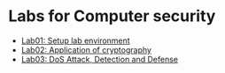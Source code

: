 # Labs for Computer security

- [Lab01: Setup lab environment](./lab01/README.md)
- [Lab02: Application of cryptography](./lab02/README.md)
- [Lab03: DoS Attack, Detection and Defense](./lab03/README.md)